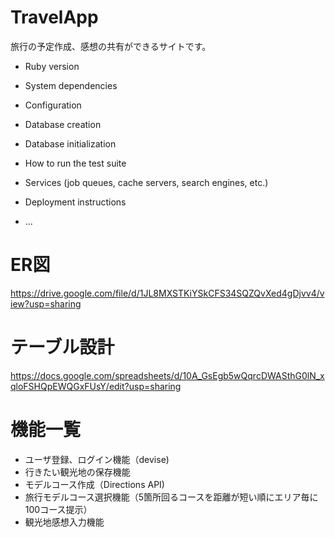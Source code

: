 # TravelApp

旅行の予定作成、感想の共有ができるサイトです。


* Ruby version

* System dependencies

* Configuration

* Database creation

* Database initialization

* How to run the test suite

* Services (job queues, cache servers, search engines, etc.)

* Deployment instructions

* ...

# ER図
https://drive.google.com/file/d/1JL8MXSTKiYSkCFS34SQZQvXed4gDjvv4/view?usp=sharing

# テーブル設計
https://docs.google.com/spreadsheets/d/10A_GsEgb5wQqrcDWASthG0lN_xqloFSHQpEWQGxFUsY/edit?usp=sharing


# 機能一覧
- ユーザ登録、ログイン機能（devise)
- 行きたい観光地の保存機能
- モデルコース作成（Directions API)
- 旅行モデルコース選択機能（5箇所回るコースを距離が短い順にエリア毎に100コース提示）
- 観光地感想入力機能
